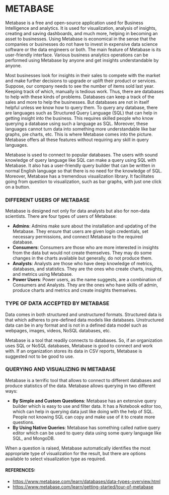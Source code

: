 

# METABASE

Metabase is a free and open-source application used for Business Intelligence and analytics. It is used for visualization, analysis of insights, creating and saving dashboards, and much more, helping in becoming an asset to businesses. Using Metabase is economical in the sense that the companies or businesses do not have to invest in expensive data science software or the data engineers or both. The main feature of Metabase is its user-friendly interface. Various business analytics operations can be performed using Metabase by anyone and get insights understandable by anyone.

Most businesses look for insights in their sales to compete with the market and make further decisions to upgrade or uplift their product or services. Suppose, our company needs to see the number of items sold last year. Keeping track of which, manually is tedious work. Thus, there are databases to help with these kinds of problems. Databases can keep a track of the sales and more to help the businesses. But databases are not in itself helpful unless we know how to query them. To query any database, there are languages such as Structured Query Language (SQL) that can help in getting insight into the business. This requires skilled people who know querying a database using such a language as SQL. Moreover, these languages cannot turn data into something more understandable like bar graphs, pie charts, etc. This is where Metabase comes into the picture. Metabase offers all these features without requiring any skill in query languages.

Metabase is used to connect to popular databases. The users with sound knowledge of query language like SQL can make a query using SQL with Metabase. It also has a user-friendly query builder that can be written in normal English language so that there is no need for the knowledge of SQL. Moreover, Metabase has a tremendous visualization library. It facilitates going from question to visualization, such as bar graphs, with just one click on a button.

### DIFFERENT USERS OF METABASE
Metabase is designed not only for data analysts but also for non-data scientists. There are four types of users of Metabase:
- **Admins**: Admins make sure about the installation and updating of the Metabase. They ensure that users are given login credentials, set necessary permissions, and connect Metabase to the required database.
- **Consumers**: Consumers are those who are more interested in insights from the data but would not create themselves. They may do some changes in the charts available but generally, do not produce them.
- **Analysts**: Analysts are those who have deep knowledge of metrics, databases, and statistics. They are the ones who create charts, insights, and metrics using Metabase.
- **Power Users**: Power users, as the name suggests, are a combination of Consumers and Analysts. They are the ones who have skills of admin, produce charts and metrics and create insights themselves.

### TYPE OF DATA ACCEPTED BY METABASE
Data comes in both structured and unstructured formats. Structured data is that which adheres to pre-defined data models like databases. Unstructured data can be in any format and is not in a defined data model such as webpages, images, videos, NoSQL databases, etc.

Metabase is a tool that readily connects to databases. So, if an organization uses SQL or NoSQL databases, Metabase is good to connect and work with.
If an organization stores its data in CSV reports, Metabase is suggested not to be good to use.

### QUERYING AND VISUALIZING IN METABASE
Metabase is a terrific tool that allows to connect to different databases and produce statistics of the data. Metabase allows querying in two different ways:
- **By Simple and Custom Questions**: Metabase has an extensive query builder which is easy to use and filter data. It has a Notebook editor too, which can help in querying data just like doing with the help of SQL. People not knowing SQL can copy and make use of it to create more questions. 
- **By Using Native Queries**: Metabase has something called native query editor which can be used to query data using some query language like SQL, and MongoDB.

When a question is raised, Metabase automatically identifies the most appropriate type of visualization for the result, but there are options available to select visualization type as required.

#### REFERENCES:
- https://www.metabase.com/learn/databases/data-types-overview.html
- https://www.metabase.com/learn/getting-started/tour-of-metabase